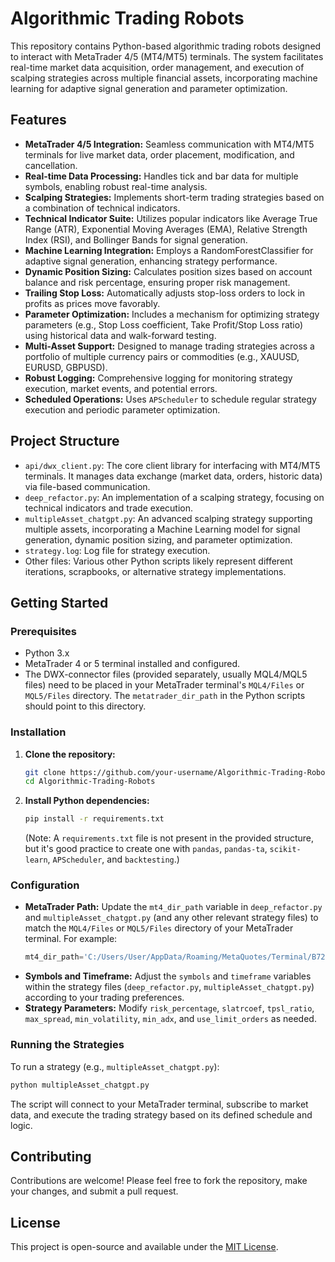 # Algorithmic Trading Robots

This repository contains Python-based algorithmic trading robots designed to interact with MetaTrader 4/5 (MT4/MT5) terminals. The system facilitates real-time market data acquisition, order management, and execution of scalping strategies across multiple financial assets, incorporating machine learning for adaptive signal generation and parameter optimization.

## Features

*   **MetaTrader 4/5 Integration:** Seamless communication with MT4/MT5 terminals for live market data, order placement, modification, and cancellation.
*   **Real-time Data Processing:** Handles tick and bar data for multiple symbols, enabling robust real-time analysis.
*   **Scalping Strategies:** Implements short-term trading strategies based on a combination of technical indicators.
*   **Technical Indicator Suite:** Utilizes popular indicators like Average True Range (ATR), Exponential Moving Averages (EMA), Relative Strength Index (RSI), and Bollinger Bands for signal generation.
*   **Machine Learning Integration:** Employs a RandomForestClassifier for adaptive signal generation, enhancing strategy performance.
*   **Dynamic Position Sizing:** Calculates position sizes based on account balance and risk percentage, ensuring proper risk management.
*   **Trailing Stop Loss:** Automatically adjusts stop-loss orders to lock in profits as prices move favorably.
*   **Parameter Optimization:** Includes a mechanism for optimizing strategy parameters (e.g., Stop Loss coefficient, Take Profit/Stop Loss ratio) using historical data and walk-forward testing.
*   **Multi-Asset Support:** Designed to manage trading strategies across a portfolio of multiple currency pairs or commodities (e.g., XAUUSD, EURUSD, GBPUSD).
*   **Robust Logging:** Comprehensive logging for monitoring strategy execution, market events, and potential errors.
*   **Scheduled Operations:** Uses `APScheduler` to schedule regular strategy execution and periodic parameter optimization.

## Project Structure

*   `api/dwx_client.py`: The core client library for interfacing with MT4/MT5 terminals. It manages data exchange (market data, orders, historic data) via file-based communication.
*   `deep_refactor.py`: An implementation of a scalping strategy, focusing on technical indicators and trade execution.
*   `multipleAsset_chatgpt.py`: An advanced scalping strategy supporting multiple assets, incorporating a Machine Learning model for signal generation, dynamic position sizing, and parameter optimization.
*   `strategy.log`: Log file for strategy execution.
*   Other files: Various other Python scripts likely represent different iterations, scrapbooks, or alternative strategy implementations.

## Getting Started

### Prerequisites

*   Python 3.x
*   MetaTrader 4 or 5 terminal installed and configured.
*   The DWX-connector files (provided separately, usually MQL4/MQL5 files) need to be placed in your MetaTrader terminal's `MQL4/Files` or `MQL5/Files` directory. The `metatrader_dir_path` in the Python scripts should point to this directory.

### Installation

1.  **Clone the repository:**
    ```bash
    git clone https://github.com/your-username/Algorithmic-Trading-Robots.git
    cd Algorithmic-Trading-Robots
    ```
2.  **Install Python dependencies:**
    ```bash
    pip install -r requirements.txt
    ```
    (Note: A `requirements.txt` file is not present in the provided structure, but it's good practice to create one with `pandas`, `pandas-ta`, `scikit-learn`, `APScheduler`, and `backtesting`.)

### Configuration

*   **MetaTrader Path:** Update the `mt4_dir_path` variable in `deep_refactor.py` and `multipleAsset_chatgpt.py` (and any other relevant strategy files) to match the `MQL4/Files` or `MQL5/Files` directory of your MetaTrader terminal. For example:
    ```python
    mt4_dir_path='C:/Users/User/AppData/Roaming/MetaQuotes/Terminal/B7238334EF4B2B20A39D097B2877DE6E/MQL4/Files/'
    ```
*   **Symbols and Timeframe:** Adjust the `symbols` and `timeframe` variables within the strategy files (`deep_refactor.py`, `multipleAsset_chatgpt.py`) according to your trading preferences.
*   **Strategy Parameters:** Modify `risk_percentage`, `slatrcoef`, `tpsl_ratio`, `max_spread`, `min_volatility`, `min_adx`, and `use_limit_orders` as needed.

### Running the Strategies

To run a strategy (e.g., `multipleAsset_chatgpt.py`):

```bash
python multipleAsset_chatgpt.py
```

The script will connect to your MetaTrader terminal, subscribe to market data, and execute the trading strategy based on its defined schedule and logic.

## Contributing

Contributions are welcome! Please feel free to fork the repository, make your changes, and submit a pull request.

## License

This project is open-source and available under the [MIT License](LICENSE).
